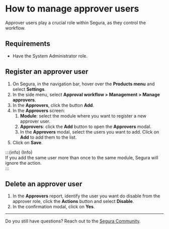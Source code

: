 # How to manage approver users

Approver users play a crucial role within Segura, as they control the workflow.

## Requirements

* Have the System Administrator role.

## Register an approver user

1. On Segura, in the navigation bar, hover over the **Products menu** and select  **Settings**.  
2. In the side menu, select **Approval workflow > Management > Manage approvers**.  
3. In the **Approvers**, click the button **Add**.  
4. In the **Approvers** screen:  
   1. **Module**: select the module where you want to register a new approver user.  
   2. **Approvers**: click the **Add** button to open the **Approvers** modal.  
   3. In the **Approvers** modal, select the users you want to add. Click on **Add** to add them to the list.  
5. Click on **Save**.

:::(info) (Info)  
If you add the same user more than once to the same module, Segura will ignore the action.  
:::

## Delete an approver user

1. In the **Approvers** report, identify the user you want do disable from the approver role, click the **Actions** button and select **Disable**.
2. In the confirmation modal, click on **Yes**.

---

Do you still have questions? Reach out to the [Segura Community](https://community.Segura.io/).